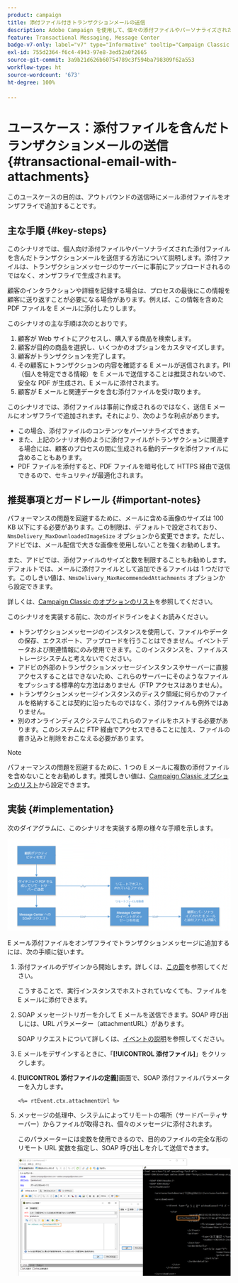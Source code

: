 ```yaml
---
product: campaign
title: 添付ファイル付きトランザクションメールの送信
description: Adobe Campaign を使用して、個々の添付ファイルやパーソナライズされた添付ファイルを含むトランザクションメールを送信する方法を説明します。
feature: Transactional Messaging, Message Center
badge-v7-only: label="v7" type="Informative" tooltip="Campaign Classic v7 にのみ適用されます"
exl-id: 755d2364-f6c4-4943-97e8-3ed52a0f2665
source-git-commit: 3a9b21d626b60754789c3f594ba798309f62a553
workflow-type: ht
source-wordcount: '673'
ht-degree: 100%

---
```


# ユースケース：添付ファイルを含んだトランザクションメールの送信 {#transactional-email-with-attachments}



このユースケースの目的は、アウトバウンドの送信時にメール添付ファイルをオンザフライで追加することです。

## 主な手順 {#key-steps}

このシナリオでは、個人向け添付ファイルやパーソナライズされた添付ファイルを含んだトランザクションメールを送信する方法について説明します。添付ファイルは、トランザクションメッセージのサーバーに事前にアップロードされるのではなく、オンザフライで生成されます。

顧客のインタラクションや詳細を記録する場合は、プロセスの最後にこの情報を顧客に送り返すことが必要になる場合があります。例えば、この情報を含めた PDF ファイルを E メールに添付したりします。

このシナリオの主な手順は次のとおりです。

1. 顧客が Web サイトにアクセスし、購入する商品を検索します。
1. 顧客が目的の商品を選択し、いくつかのオプションをカスタマイズします。
1. 顧客がトランザクションを完了します。
1. その顧客にトランザクションの内容を確認する E メールが送信されます。PII（個人を特定できる情報）を E メールで送信することは推奨されないので、安全な PDF が生成され、E メールに添付されます。
1. 顧客が E メールと関連データを含む添付ファイルを受け取ります。

このシナリオでは、添付ファイルは事前に作成されるのではなく、送信 E メールにオンザフライで追加されます。それにより、次のような利点があります。

* この場合、添付ファイルのコンテンツをパーソナライズできます。
* また、上記のシナリオ例のように添付ファイルがトランザクションに関連する場合には、顧客のプロセスの間に生成される動的データを添付ファイルに含めることもあります。
* PDF ファイルを添付すると、PDF ファイルを暗号化して HTTPS 経由で送信できるので、セキュリティが最適化されます。

## 推奨事項とガードレール {#important-notes}

パフォーマンスの問題を回避するために、メールに含める画像のサイズは 100 KB 以下にする必要があります。この制限は、デフォルトで設定されており、`NmsDelivery_MaxDownloadedImageSize` オプションから変更できます。ただし、アドビでは、メール配信で大きな画像を使用しないことを強くお勧めします。

また、アドビでは、添付ファイルのサイズと数を制限することもお勧めします。デフォルトでは、メールに添付ファイルとして追加できるファイルは 1 つだけです。このしきい値は、`NmsDelivery_MaxRecommendedAttachments` オプションから設定できます。

詳しくは、[Campaign Classic のオプションのリスト](../../installation/using/configuring-campaign-options.md#delivery)を参照してください。

このシナリオを実装する前に、次のガイドラインをよくお読みください。

* トランザクションメッセージのインスタンスを使用して、ファイルやデータの保存、エクスポート、アップロードを行うことはできません。イベントデータおよび関連情報にのみ使用できます。このインスタンスを、ファイルストレージシステムと考えないでください。
* アドビの外部のトランザクションメッセージインスタンスやサーバーに直接アクセスすることはできないため、これらのサーバーにそのようなファイルをプッシュする標準的な方法はありません（FTP アクセスはありません）。
* トランザクションメッセージインスタンスのディスク領域に何らかのファイルを格納することは契約に沿ったものではなく、添付ファイルも例外ではありません。
* 別のオンラインディスクシステムでこれらのファイルをホストする必要があります。このシステムに FTP 経由でアクセスできることに加え、ファイルの書き込みと削除をおこなえる必要があります。

>[!NOTE]
>
>パフォーマンスの問題を回避するために、1 つの E メールに複数の添付ファイルを含めないことをお勧めします。推奨しきい値は、[Campaign Classic オプションのリスト](../../installation/using/configuring-campaign-options.md#delivery)から設定できます。

## 実装 {#implementation}

次のダイアグラムに、このシナリオを実装する際の様々な手順を示します。

![](assets/message-center-uc1.png)

E メール添付ファイルをオンザフライでトランザクションメッセージに追加するには、次の手順に従います。

1. 添付ファイルのデザインから開始します。詳しくは、[この節](../../delivery/using/attaching-files.md#attach-a-personalized-file)を参照してください。

   こうすることで、実行インスタンスでホストされていなくても、ファイルを E メールに添付できます。

1. SOAP メッセージトリガーを介して E メールを送信できます。SOAP 呼び出しには、URL パラメーター（attachmentURL）があります。

   SOAP リクエストについて詳しくは、[イベントの説明](../../message-center/using/event-description.md)を参照してください。

1. E メールをデザインするときに、「**[!UICONTROL 添付ファイル]**」をクリックします。

1. **[!UICONTROL 添付ファイルの定義]**&#x200B;画面で、SOAP 添付ファイルパラメーターを入力します。

   ```
   <%= rtEvent.ctx.attachmentUrl %>
   ```

1. メッセージの処理中、システムによってリモートの場所（サードパーティサーバー）からファイルが取得され、個々のメッセージに添付されます。

   このパラメーターには変数を使用できるので、目的のファイルの完全な形のリモート URL 変数を指定し、SOAP 呼び出しを介して送信できます。

   ![](assets/message-center-uc2.png)
